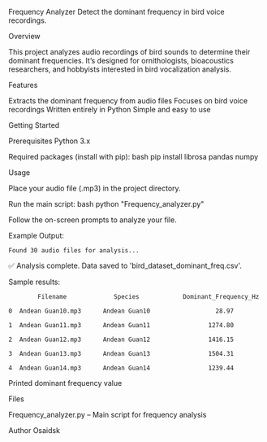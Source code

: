 Frequency Analyzer
Detect the dominant frequency in bird voice recordings.

Overview

This project analyzes audio recordings of bird sounds to determine their dominant frequencies. It’s designed for ornithologists, bioacoustics researchers, and hobbyists interested in bird vocalization analysis.

Features

Extracts the dominant frequency from audio files
Focuses on bird voice recordings
Written entirely in Python
Simple and easy to use

Getting Started

Prerequisites
Python 3.x

Required packages (install with pip):
bash
pip install  librosa pandas numpy

Usage

Place your audio file (.mp3) in the project directory.

Run the main script:
bash
python "Frequency_analyzer.py"

Follow the on-screen prompts to analyze your file.

Example Output:
    
    Found 30 audio files for analysis...


  ✅ Analysis complete. Data saved to 'bird_dataset_dominant_freq.csv'.

  Sample results:
    
            Filename             Species            Dominant_Frequency_Hz

    0  Andean Guan10.mp3      Andean Guan10                  28.97

    1  Andean Guan11.mp3      Andean Guan11                1274.80

    2  Andean Guan12.mp3      Andean Guan12                1416.15

    3  Andean Guan13.mp3      Andean Guan13                1504.31

    4  Andean Guan14.mp3      Andean Guan14                1239.44

Printed dominant frequency value

Files

Frequency_analyzer.py – Main script for frequency analysis

Author
Osaidsk
